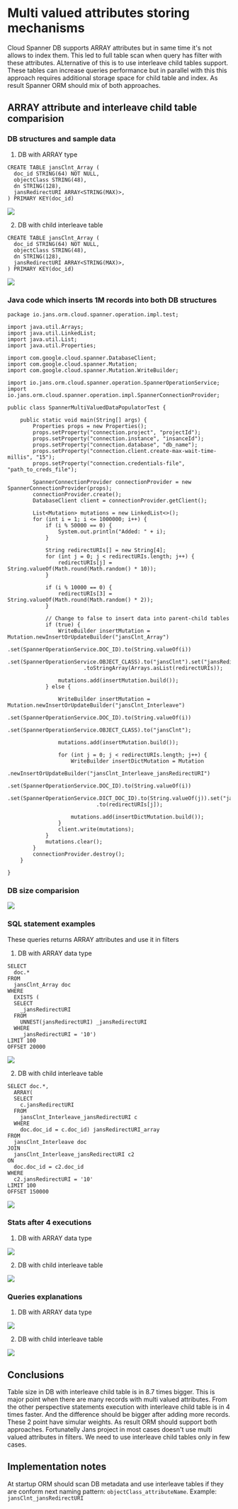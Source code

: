# Multi valued attributes storing mechanisms

Cloud Spanner DB supports ARRAY attributes but in same time it's not allows to index them. This led to full table scan when query has filter with these attributes. ALternative of this is to use interleave child tables support. These tables can increase queries performance but in parallel with this this approach requires additional storage space for child table and index. As result Spanner ORM should mix of both approaches.

## ARRAY attribute and interleave child table comparision

### DB structures and sample data

1. DB with ARRAY type

```
CREATE TABLE jansClnt_Array (
  doc_id STRING(64) NOT NULL,
  objectClass STRING(48),
  dn STRING(128),
  jansRedirectURI ARRAY<STRING(MAX)>,
) PRIMARY KEY(doc_id)

```

![](img/array_data.png) <!-- .element height="50%" width="50%" -->

2. DB with child interleave table

```
CREATE TABLE jansClnt_Array (
  doc_id STRING(64) NOT NULL,
  objectClass STRING(48),
  dn STRING(128),
  jansRedirectURI ARRAY<STRING(MAX)>,
) PRIMARY KEY(doc_id)

```

![](img/interleave_data.png) <!-- .element height="50%" width="50%" -->

### Java code which inserts 1M records into both DB structures
```
package io.jans.orm.cloud.spanner.operation.impl.test;

import java.util.Arrays;
import java.util.LinkedList;
import java.util.List;
import java.util.Properties;

import com.google.cloud.spanner.DatabaseClient;
import com.google.cloud.spanner.Mutation;
import com.google.cloud.spanner.Mutation.WriteBuilder;

import io.jans.orm.cloud.spanner.operation.SpannerOperationService;
import io.jans.orm.cloud.spanner.operation.impl.SpannerConnectionProvider;

public class SpannerMultiValuedDataPopulatorTest {

	public static void main(String[] args) {
		Properties props = new Properties();
		props.setProperty("connection.project", "projectId");
		props.setProperty("connection.instance", "insanceId");
		props.setProperty("connection.database", "db_name");
		props.setProperty("connection.client.create-max-wait-time-millis", "15");
		props.setProperty("connection.credentials-file", "path_to_creds_file");

		SpannerConnectionProvider connectionProvider = new SpannerConnectionProvider(props);
		connectionProvider.create();
		DatabaseClient client = connectionProvider.getClient();

		List<Mutation> mutations = new LinkedList<>();
		for (int i = 1; i <= 1000000; i++) {
			if (i % 50000 == 0) {
				System.out.println("Added: " + i);
			}

			String redirectURIs[] = new String[4];
			for (int j = 0; j < redirectURIs.length; j++) {
				redirectURIs[j] = String.valueOf(Math.round(Math.random() * 10));
			}

			if (i % 10000 == 0) {
				redirectURIs[3] = String.valueOf(Math.round(Math.random() * 2));
			}

			// Change to false to insert data into parent-child tables
			if (true) {
				WriteBuilder insertMutation = Mutation.newInsertOrUpdateBuilder("jansClnt_Array")
						.set(SpannerOperationService.DOC_ID).to(String.valueOf(i))
						.set(SpannerOperationService.OBJECT_CLASS).to("jansClnt").set("jansRedirectURI")
						.toStringArray(Arrays.asList(redirectURIs));

				mutations.add(insertMutation.build());
			} else {

				WriteBuilder insertMutation = Mutation.newInsertOrUpdateBuilder("jansClnt_Interleave")
						.set(SpannerOperationService.DOC_ID).to(String.valueOf(i))
						.set(SpannerOperationService.OBJECT_CLASS).to("jansClnt");

				mutations.add(insertMutation.build());

				for (int j = 0; j < redirectURIs.length; j++) {
					WriteBuilder insertDictMutation = Mutation
							.newInsertOrUpdateBuilder("jansClnt_Interleave_jansRedirectURI")
							.set(SpannerOperationService.DOC_ID).to(String.valueOf(i))
							.set(SpannerOperationService.DICT_DOC_ID).to(String.valueOf(j)).set("jansRedirectURI")
							.to(redirectURIs[j]);

					mutations.add(insertDictMutation.build());
				}
				client.write(mutations);
			}
			mutations.clear();
		}
		connectionProvider.destroy();
	}

}

```

### DB size comparision

![](img/db_size.png) <!-- .element height="50%" width="50%" -->

### SQL statement examples

These queries returns ARRAY attributes and use it in filters

1. DB with ARRAY data type

```
SELECT
  doc.*
FROM
  jansClnt_Array doc
WHERE
  EXISTS (
  SELECT
    _jansRedirectURI
  FROM
    UNNEST(jansRedirectURI) _jansRedirectURI
  WHERE
    _jansRedirectURI = '10')
LIMIT 100
OFFSET 20000
```

![](img/sql_array_data.png) <!-- .element height="50%" width="50%" -->


2. DB with child interleave table

```
SELECT doc.*,
  ARRAY(
  SELECT
    c.jansRedirectURI
  FROM
    jansClnt_Interleave_jansRedirectURI c
  WHERE
    doc.doc_id = c.doc_id) jansRedirectURI_array
FROM
  jansClnt_Interleave doc
JOIN
  jansClnt_Interleave_jansRedirectURI c2
ON
  doc.doc_id = c2.doc_id
WHERE
  c2.jansRedirectURI = '10'
LIMIT 100
OFFSET 150000

```

![](img/sql_interleave_data.png) <!-- .element height="50%" width="50%" -->

### Stats after 4 executions

1. DB with ARRAY data type

![](img/sql_stat_array_data.png) <!-- .element height="50%" width="50%" -->

2. DB with child interleave table

![](img/sql_stat_interleave_data.png) <!-- .element height="50%" width="50%" -->

### Queries explanations

1. DB with ARRAY data type

![](img/sql_explained_array_data.png) <!-- .element height="50%" width="50%" -->

2. DB with child interleave table

![](img/sql_explained_interleave_data.png) <!-- .element height="50%" width="50%" -->


## Conclusions

Table size in DB with interleave child table is in 8.7 times bigger. This is major point when there are many records with multi valued attributes. From the other perspective statements execution with interleave child table is in 4 times faster. And the difference should be bigger after adding more records. These 2 point have simular weights. As result ORM should support both approaches. Fortunatelly Jans project in most cases doesn't use multi valued attributes in filters. We need to use interleave child tables only in few cases.

## Implementation notes

At startup ORM should scan DB metadata and use interleave tables if they are conform next naming pattern: `objectClass_attributeName`. Example: `jansClnt_jansRedirectURI`


